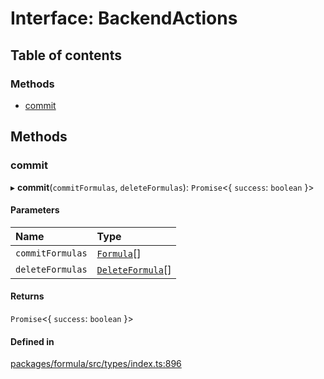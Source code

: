 # Interface: BackendActions

## Table of contents

### Methods

- [commit](BackendActions.md#commit)

## Methods

### <a id="commit" name="commit"></a> commit

▸ **commit**(`commitFormulas`, `deleteFormulas`): `Promise`<{ `success`: `boolean`  }\>

#### Parameters

| Name | Type |
| :------ | :------ |
| `commitFormulas` | [`Formula`](../README.md#formula)[] |
| `deleteFormulas` | [`DeleteFormula`](DeleteFormula.md)[] |

#### Returns

`Promise`<{ `success`: `boolean`  }\>

#### Defined in

[packages/formula/src/types/index.ts:896](https://github.com/mashcard/mashcard/blob/main/packages/formula/src/types/index.ts#L896)
